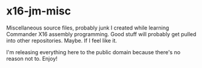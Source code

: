 # x16-jm-misc
Miscellaneous source files, probably junk I created while learning Commander X16 
assembly programming. Good stuff will probably get pulled into other 
repositories. Maybe. If I feel like it.

I'm releasing everything here to the public domain because there's no reason not
to. Enjoy!

